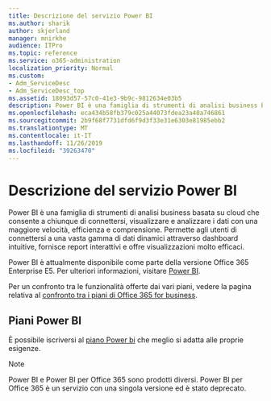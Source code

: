 ```yaml
---
title: Descrizione del servizio Power BI
ms.author: sharik
author: skjerland
manager: mnirkhe
audience: ITPro
ms.topic: reference
ms.service: o365-administration
localization_priority: Normal
ms.custom:
- Adm_ServiceDesc
- Adm_ServiceDesc_top
ms.assetid: 18093d57-57c0-41e3-9b9c-9812634e03b5
description: Power BI è una famiglia di strumenti di analisi business basata su cloud che consente a chiunque di connettersi, visualizzare e analizzare i dati con una maggiore velocità, efficienza e comprensione. Permette agli utenti di connettersi a una vasta gamma di dati dinamici attraverso dashboard intuitive, fornisce report interattivi e offre visualizzazioni molto efficaci.
ms.openlocfilehash: eca434b58fb379c025a44073fdea23a40a746861
ms.sourcegitcommit: 2b9f68f7731dfd6f9d3f33e31e6303e81985ebb2
ms.translationtype: MT
ms.contentlocale: it-IT
ms.lasthandoff: 11/26/2019
ms.locfileid: "39263470"
---
```

# <a name="power-bi-service-description"></a>Descrizione del servizio Power BI

Power BI è una famiglia di strumenti di analisi business basata su cloud che consente a chiunque di connettersi, visualizzare e analizzare i dati con una maggiore velocità, efficienza e comprensione. Permette agli utenti di connettersi a una vasta gamma di dati dinamici attraverso dashboard intuitive, fornisce report interattivi e offre visualizzazioni molto efficaci.
  
Power BI è attualmente disponibile come parte della versione Office 365 Enterprise E5. Per ulteriori informazioni, visitare [Power BI](https://powerbi.microsoft.com/).
  
Per un confronto tra le funzionalità offerte dai vari piani, vedere la pagina relativa al [confronto tra i piani di Office 365 for business](https://go.microsoft.com/fwlink/?LinkID=799177&amp;clcid=0x409).
  
## <a name="power-bi-plans"></a>Piani Power BI

È possibile iscriversi al [piano Power bi](https://go.microsoft.com/fwlink/?LinkID=786854) che meglio si adatta alle proprie esigenze. 
  
> [!NOTE]
> Power BI e Power BI per Office 365 sono prodotti diversi. Power BI per Office 365 è un servizio con una singola versione ed è stato deprecato. 
  